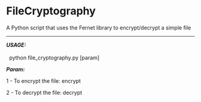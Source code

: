 # FileCryptography
A Python script that uses the Fernet library to encrypt/decrypt a simple file
<hr>
<em><strong> USAGE: </strong></em><br><br>
&nbsp; python file_cryptography.py [param]
<br>

<em><strong> Param: </strong></em> <br>

1 - To encrypt the file: encrypt <br>

2 - To decrypt the file: decrypt
